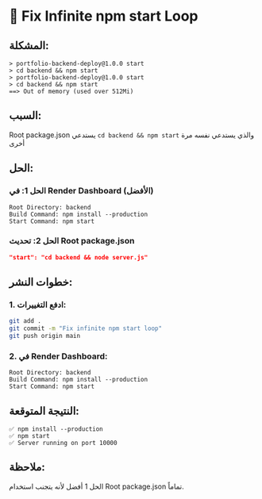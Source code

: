 # 🔧 Fix Infinite npm start Loop

## المشكلة:
```
> portfolio-backend-deploy@1.0.0 start
> cd backend && npm start
> portfolio-backend-deploy@1.0.0 start
> cd backend && npm start
==> Out of memory (used over 512Mi)
```

## السبب:
Root package.json يستدعي `cd backend && npm start` والذي يستدعي نفسه مرة أخرى

## الحل:

### **الحل 1: في Render Dashboard (الأفضل)**
```
Root Directory: backend
Build Command: npm install --production
Start Command: npm start
```

### **الحل 2: تحديث Root package.json**
```json
"start": "cd backend && node server.js"
```

## خطوات النشر:

### 1. **ادفع التغييرات:**
```bash
git add .
git commit -m "Fix infinite npm start loop"
git push origin main
```

### 2. **في Render Dashboard:**
```
Root Directory: backend
Build Command: npm install --production
Start Command: npm start
```

## النتيجة المتوقعة:
```
✅ npm install --production
✅ npm start
✅ Server running on port 10000
```

## ملاحظة:
الحل 1 أفضل لأنه يتجنب استخدام Root package.json تماماً.
